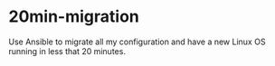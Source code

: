 # 20min-migration
Use Ansible to migrate all my configuration and have a new Linux OS running in less that 20 minutes.
